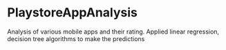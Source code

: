 # PlaystoreAppAnalysis

Analysis of various mobile apps and their rating.
Applied linear regression, decision tree algorithms to make the predictions
